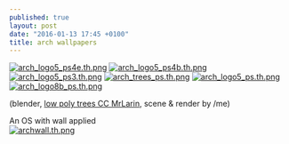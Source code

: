 ```yaml
---
published: true
layout: post
date: "2016-01-13 17:45 +0100"
title: arch wallpapers
---
```




[![arch_logo5_ps4e.th.png](https://scrot.moe/images/2016/01/13/arch_logo5_ps4e.th.png)](https://scrot.moe/images/2016/01/13/arch_logo5_ps4e.png) 
[![arch_logo5_ps4b.th.png](https://scrot.moe/images/2016/01/13/arch_logo5_ps4b.th.png)](https://scrot.moe/images/2016/01/13/arch_logo5_ps4b.png)
[![arch_logo5_ps3.th.png](https://scrot.moe/images/2016/01/13/arch_logo5_ps3.th.png)](https://scrot.moe/images/2016/01/13/arch_logo5_ps3.png)
[![arch_trees_ps.th.png](https://scrot.moe/images/2016/02/03/arch_trees_ps.th.png)](https://scrot.moe/images/2016/02/03/arch_trees_ps.png)
[![arch_logo5_ps.th.png](https://scrot.moe/images/2016/01/13/arch_logo5_ps.th.png)](https://scrot.moe/images/2016/01/13/arch_logo5_ps.png)
[![arch_logo8b_ps.th.png](https://scrot.moe/images/2016/02/12/arch_logo8b_ps.th.png)](https://scrot.moe/images/2016/02/12/arch_logo8b_ps.png)


(blender, <a href="http://www.blendswap.com/blends/view/77271">low poly trees CC MrLarin</a>, scene & render by /me)

An OS with wall applied  
[![archwall.th.png](https://scrot.moe/images/2016/01/17/archwall.th.png)](https://scrot.moe/images/2016/01/17/archwall.png)
